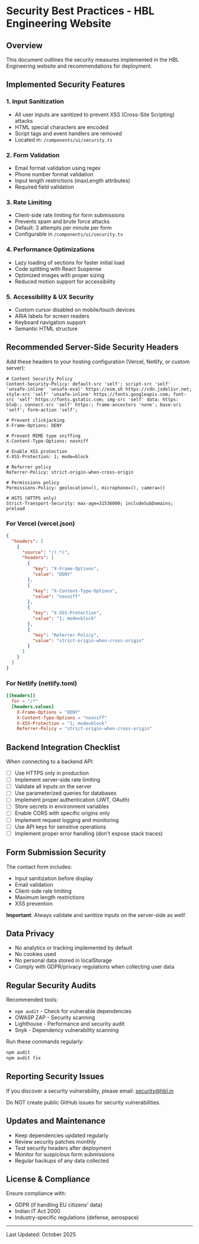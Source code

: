# Security Best Practices - HBL Engineering Website

## Overview
This document outlines the security measures implemented in the HBL Engineering website and recommendations for deployment.

## Implemented Security Features

### 1. Input Sanitization
- All user inputs are sanitized to prevent XSS (Cross-Site Scripting) attacks
- HTML special characters are encoded
- Script tags and event handlers are removed
- Located in: `/components/ui/security.ts`

### 2. Form Validation
- Email format validation using regex
- Phone number format validation
- Input length restrictions (maxLength attributes)
- Required field validation

### 3. Rate Limiting
- Client-side rate limiting for form submissions
- Prevents spam and brute force attacks
- Default: 3 attempts per minute per form
- Configurable in `/components/ui/security.ts`

### 4. Performance Optimizations
- Lazy loading of sections for faster initial load
- Code splitting with React Suspense
- Optimized images with proper sizing
- Reduced motion support for accessibility

### 5. Accessibility & UX Security
- Custom cursor disabled on mobile/touch devices
- ARIA labels for screen readers
- Keyboard navigation support
- Semantic HTML structure

## Recommended Server-Side Security Headers

Add these headers to your hosting configuration (Vercel, Netlify, or custom server):

```nginx
# Content Security Policy
Content-Security-Policy: default-src 'self'; script-src 'self' 'unsafe-inline' 'unsafe-eval' https://esm.sh https://cdn.jsdelivr.net; style-src 'self' 'unsafe-inline' https://fonts.googleapis.com; font-src 'self' https://fonts.gstatic.com; img-src 'self' data: https: blob:; connect-src 'self' https:; frame-ancestors 'none'; base-uri 'self'; form-action 'self';

# Prevent clickjacking
X-Frame-Options: DENY

# Prevent MIME type sniffing
X-Content-Type-Options: nosniff

# Enable XSS protection
X-XSS-Protection: 1; mode=block

# Referrer policy
Referrer-Policy: strict-origin-when-cross-origin

# Permissions policy
Permissions-Policy: geolocation=(), microphone=(), camera=()

# HSTS (HTTPS only)
Strict-Transport-Security: max-age=31536000; includeSubDomains; preload
```

### For Vercel (vercel.json)
```json
{
  "headers": [
    {
      "source": "/(.*)",
      "headers": [
        {
          "key": "X-Frame-Options",
          "value": "DENY"
        },
        {
          "key": "X-Content-Type-Options",
          "value": "nosniff"
        },
        {
          "key": "X-XSS-Protection",
          "value": "1; mode=block"
        },
        {
          "key": "Referrer-Policy",
          "value": "strict-origin-when-cross-origin"
        }
      ]
    }
  ]
}
```

### For Netlify (netlify.toml)
```toml
[[headers]]
  for = "/*"
  [headers.values]
    X-Frame-Options = "DENY"
    X-Content-Type-Options = "nosniff"
    X-XSS-Protection = "1; mode=block"
    Referrer-Policy = "strict-origin-when-cross-origin"
```

## Backend Integration Checklist

When connecting to a backend API:

- [ ] Use HTTPS only in production
- [ ] Implement server-side rate limiting
- [ ] Validate all inputs on the server
- [ ] Use parameterized queries for databases
- [ ] Implement proper authentication (JWT, OAuth)
- [ ] Store secrets in environment variables
- [ ] Enable CORS with specific origins only
- [ ] Implement request logging and monitoring
- [ ] Use API keys for sensitive operations
- [ ] Implement proper error handling (don't expose stack traces)

## Form Submission Security

The contact form includes:
- Input sanitization before display
- Email validation
- Client-side rate limiting
- Maximum length restrictions
- XSS prevention

**Important**: Always validate and sanitize inputs on the server-side as well!

## Data Privacy

- No analytics or tracking implemented by default
- No cookies used
- No personal data stored in localStorage
- Comply with GDPR/privacy regulations when collecting user data

## Regular Security Audits

Recommended tools:
- `npm audit` - Check for vulnerable dependencies
- OWASP ZAP - Security scanning
- Lighthouse - Performance and security audit
- Snyk - Dependency vulnerability scanning

Run these commands regularly:
```bash
npm audit
npm audit fix
```

## Reporting Security Issues

If you discover a security vulnerability, please email: security@hbl.in

Do NOT create public GitHub issues for security vulnerabilities.

## Updates and Maintenance

- Keep dependencies updated regularly
- Review security patches monthly
- Test security headers after deployment
- Monitor for suspicious form submissions
- Regular backups of any data collected

## License & Compliance

Ensure compliance with:
- GDPR (if handling EU citizens' data)
- Indian IT Act 2000
- Industry-specific regulations (defense, aerospace)

---

Last Updated: October 2025
